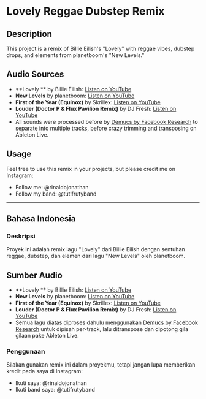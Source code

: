 # Lovely Reggae Dubstep Remix

## Description
This project is a remix of Billie Eilish's "Lovely" with reggae vibes, dubstep drops, and elements from planetboom's "New Levels." 

## Audio Sources
- **Lovely ** by Billie Eilish: [Listen on YouTube](https://www.youtube.com/watch?v=V1Pl8CzNzCw)
- **New Levels** by planetboom: [Listen on YouTube](https://www.youtube.com/watch?v=VxYrK1bhsIw)
- **First of the Year (Equinox)** by Skrillex: [Listen on YouTube](https://www.youtube.com/watch?v=TYYyMu3pzL4)
- **Louder (Doctor P & Flux Pavilion Remix)** by DJ Fresh: [Listen on YouTube](https://www.youtube.com/watch?v=7cxgao2rYZw)
- All sounds were processed before by [Demucs by Facebook Research](https://github.com/facebookresearch/demucs) to separate into multiple tracks, before crazy trimming and transposing on Ableton Live.

## Usage
Feel free to use this remix in your projects, but please credit me on Instagram:
- Follow me: @rinaldojonathan
- Follow my band: @tutifrutyband





---

## Bahasa Indonesia

### Deskripsi
Proyek ini adalah remix lagu "Lovely" dari Billie Eilish dengan sentuhan reggae, dubstep, dan elemen dari lagu "New Levels" oleh planetboom. 

## Sumber Audio
- **Lovely ** by Billie Eilish: [Listen on YouTube](https://www.youtube.com/watch?v=V1Pl8CzNzCw)
- **New Levels** by planetboom: [Listen on YouTube](https://www.youtube.com/watch?v=VxYrK1bhsIw)
- **First of the Year (Equinox)** by Skrillex: [Listen on YouTube](https://www.youtube.com/watch?v=TYYyMu3pzL4)
- **Louder (Doctor P & Flux Pavilion Remix)** by DJ Fresh: [Listen on YouTube](https://www.youtube.com/watch?v=7cxgao2rYZw)
- Semua lagu diatas diproses dahulu menggunakan [Demucs by Facebook Research](https://github.com/facebookresearch/demucs) untuk dipisah per-track, lalu ditranspose dan dipotong gila gilaan pake Ableton Live. 

### Penggunaan
Silakan gunakan remix ini dalam proyekmu, tetapi jangan lupa memberikan kredit pada saya di Instagram:
- Ikuti saya: @rinaldojonathan
- Ikuti band saya: @tutifrutyband
